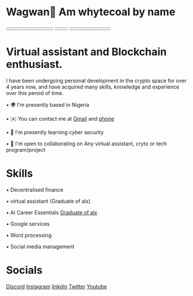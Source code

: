 # Wagwan👋 Am whytecoal by name
::::::::::::::::::::::::::::::::
:::::::::
::::::::::::::::::::::::::::
# Virtual assistant and Blockchain enthusiast.
I have been undergoing personal development in the crypto space for over 4 years now, and have acquired many skills, knowledge and experience over this peroid of time.


• 🌍 I'm presently based in Nigeria

• ✉️ You can contact me at [Gmail](nzegoodi89@gmail.com) and [phone](+2347048405296)

• 🧠 I'm presently learning cyber security

• 🤝  I'm open to collaborating on Any virtual assistant, cryto or tech program/project


 
# Skills
• Decentralised finance 

• virtual assistant (Graduate of alx)

• Ai Career Essentials [Graduate of alx](https://files.fm/u/8k7x44mwtz)

• Google services 

• Word processing 

• Social media management



# Socials


[Discord](Discordapp.com/users/1241878916646309989)
[Instagram](https://www.instagram.com/whytecoal_official?igsh=MWcxcjlraDNjNnVzNw%3D%3D&utm_source=qr)
[linkdin](https://www.linkedin.com/in/nzelu-goodness-001316290?trk=contact-info)
[Twitter](https://x.com/coal_whyte)
[Youtube](https://youtube.com/@whytekeys?si=RjDZN-kVoug_XTfl)
